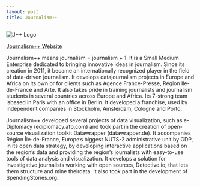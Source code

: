 ```yaml
---
layout: post
title: Journalism++
---
```


![J++ Logo]({{site.baseurl}}/img/logos/j++.png "J++ Logo")

[Journalism++ Website](http://www.jplusplus.org/)

Journalism++ means journalism = journalism + 1. It is a Small Medium Enterprise dedicated to bringing innovative ideas in journalism. Since its creation in 2011, it became an internationally recognized player in the field of data-driven journalism. It develops datajournalism projects in Europe and Africa on its own or for clients such as Agence France-Presse, Région Ile-de-France and Arte. It also takes pride in training journalists and journalism students in several countries across Europe and Africa. Its 7-strong team isbased in Paris with an office in Berlin. It developed a franchise, used by independent companies in Stockholm, Amsterdam, Cologne and Porto. 

Journalism++ developed several projects of data visualization, such as e-Diplomacy (ediplomacy.afp.com) and took part in the creation of open-source visualization toolkit Datawrapper (datawrapper.de). It accompanies Région Île-de-France, Europe’s biggest NUTS-2 administrative unit by GDP, in its open data strategy, by developing interactive applications based on the region’s data and providing the region’s journalists with easy-to-use tools of data analysis and visualization. It develops a solution for investigative journalists working with open sources, Detective.io, that lets them structure and mine theirdata. It also took part in the development of SpendingStories.org.